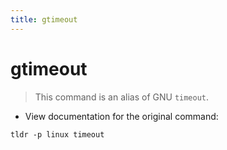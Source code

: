 ```yaml
---
title: gtimeout
---
```

# gtimeout

> This command is an alias of GNU `timeout`.

- View documentation for the original command:

`tldr -p linux timeout`
